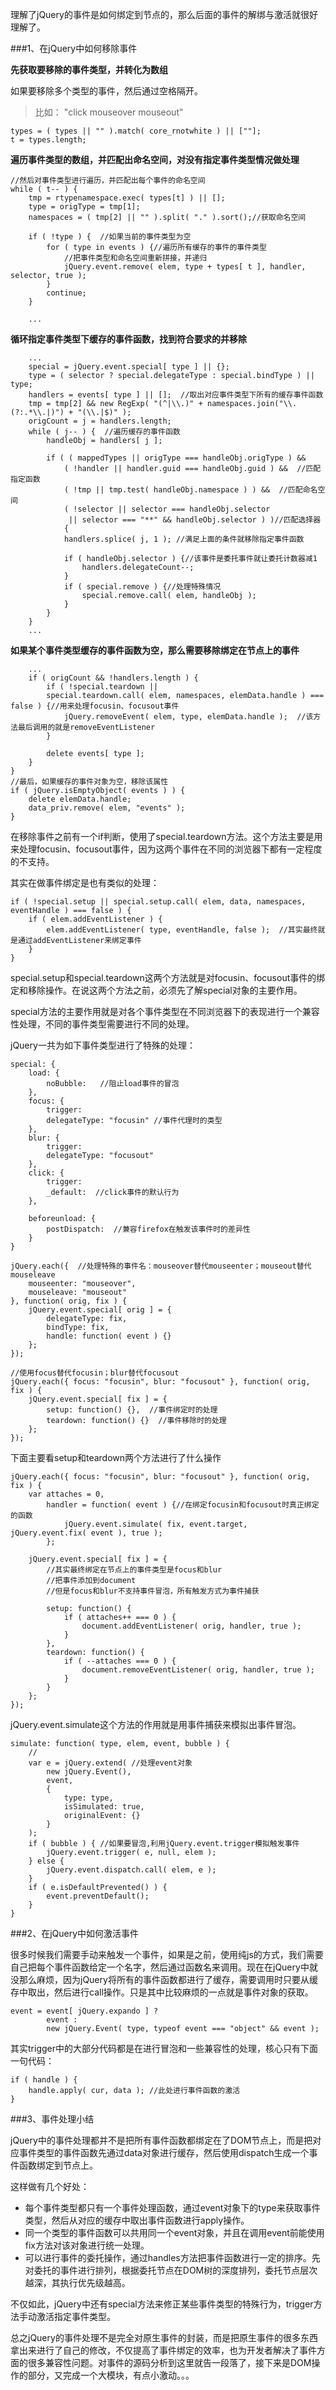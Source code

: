 理解了jQuery的事件是如何绑定到节点的，那么后面的事件的解绑与激活就很好理解了。

###1、在jQuery中如何移除事件

**先获取要移除的事件类型，并转化为数组**

如果要移除多个类型的事件，然后通过空格隔开。       
> 比如：	  "click  mouseover  mouseout"

	types = ( types || "" ).match( core_rnotwhite ) || [""];
	t = types.length;


**遍历事件类型的数组，并匹配出命名空间，对没有指定事件类型情况做处理**

	//然后对事件类型进行遍历，并匹配出每个事件的命名空间
	while ( t-- ) {
		tmp = rtypenamespace.exec( types[t] ) || [];
		type = origType = tmp[1];
		namespaces = ( tmp[2] || "" ).split( "." ).sort();//获取命名空间

		if ( !type ) {  //如果当前的事件类型为空
			for ( type in events ) {//遍历所有缓存的事件的事件类型
				//把事件类型和命名空间重新拼接，并递归
				jQuery.event.remove( elem, type + types[ t ], handler, selector, true );
			}
			continue;
		}
		
		...

**循环指定事件类型下缓存的事件函数，找到符合要求的并移除**
		
		...
		special = jQuery.event.special[ type ] || {};
		type = ( selector ? special.delegateType : special.bindType ) || type;
		handlers = events[ type ] || [];  //取出对应事件类型下所有的缓存事件函数
		tmp = tmp[2] && new RegExp( "(^|\\.)" + namespaces.join("\\.(?:.*\\.|)") + "(\\.|$)" );
		origCount = j = handlers.length;
		while ( j-- ) {  //遍历缓存的事件函数
			handleObj = handlers[ j ];

			if ( ( mappedTypes || origType === handleObj.origType ) &&
				( !handler || handler.guid === handleObj.guid ) &&  //匹配指定函数
				( !tmp || tmp.test( handleObj.namespace ) ) &&  //匹配命名空间
				( !selector || selector === handleObj.selector
				 || selector === "**" && handleObj.selector ) )//匹配选择器
				{
				handlers.splice( j, 1 ); //满足上面的条件就移除指定事件函数

				if ( handleObj.selector ) {//该事件是委托事件就让委托计数器减1
					handlers.delegateCount--;
				}
				if ( special.remove ) {//处理特殊情况
					special.remove.call( elem, handleObj );
				}
			}
		}
		...

**如果某个事件类型缓存的事件函数为空，那么需要移除绑定在节点上的事件**

		...
		if ( origCount && !handlers.length ) {
			if ( !special.teardown || 
			special.teardown.call( elem, namespaces, elemData.handle ) === false ) {//用来处理focusin、focusout事件
				jQuery.removeEvent( elem, type, elemData.handle );  //该方法最后调用的就是removeEventListener
			}

			delete events[ type ];
		}
	}
	//最后，如果缓存的事件对象为空，移除该属性
	if ( jQuery.isEmptyObject( events ) ) {
		delete elemData.handle;
		data_priv.remove( elem, "events" );
	}


在移除事件之前有一个if判断，使用了special.teardown方法。这个方法主要是用来处理focusin、focusout事件，因为这两个事件在不同的浏览器下都有一定程度的不支持。

其实在做事件绑定是也有类似的处理：

	if ( !special.setup || special.setup.call( elem, data, namespaces, eventHandle ) === false ) {
		if ( elem.addEventListener ) {
			elem.addEventListener( type, eventHandle, false );  //其实最终就是通过addEventListener来绑定事件
		}
	}


special.setup和special.teardown这两个方法就是对focusin、focusout事件的绑定和移除操作。在说这两个方法之前，必须先了解special对象的主要作用。

special方法的主要作用就是对各个事件类型在不同浏览器下的表现进行一个兼容性处理，不同的事件类型需要进行不同的处理。


jQuery一共为如下事件类型进行了特殊的处理：

	special: {
		load: {
			noBubble:   //阻止load事件的冒泡
		},
		focus: {
			trigger:
			delegateType: "focusin" //事件代理时的类型
		},
		blur: {
			trigger:
			delegateType: "focusout"
		},
		click: {
			trigger:
			_default:  //click事件的默认行为
		},

		beforeunload: {
			postDispatch:  //兼容firefox在触发该事件时的差异性
		}
	}

	jQuery.each({  //处理特殊的事件名：mouseover替代mouseenter；mouseout替代mouseleave
		mouseenter: "mouseover", 
		mouseleave: "mouseout"
	}, function( orig, fix ) {
		jQuery.event.special[ orig ] = {
			delegateType: fix,
			bindType: fix,
			handle: function( event ) {}
		};
	});
	
	//使用focus替代focusin；blur替代focusout
	jQuery.each({ focus: "focusin", blur: "focusout" }, function( orig, fix ) {
		jQuery.event.special[ fix ] = {
			setup: function() {},  //事件绑定时的处理
			teardown: function() {}  //事件移除时的处理
		};
	});


下面主要看setup和teardown两个方法进行了什么操作

	jQuery.each({ focus: "focusin", blur: "focusout" }, function( orig, fix ) {
		var attaches = 0,
			handler = function( event ) {//在绑定focusin和focusout时真正绑定的函数
				jQuery.event.simulate( fix, event.target, jQuery.event.fix( event ), true );
			};

		jQuery.event.special[ fix ] = {
			//其实最终绑定在节点上的事件类型是focus和blur
			//把事件添加到document
			//但是focus和blur不支持事件冒泡，所有触发方式为事件捕获
			
			setup: function() {
				if ( attaches++ === 0 ) {
					document.addEventListener( orig, handler, true );
				}
			},
			teardown: function() {
				if ( --attaches === 0 ) {
					document.removeEventListener( orig, handler, true );
				}
			}
		};
	});

jQuery.event.simulate这个方法的作用就是用事件捕获来模拟出事件冒泡。

	simulate: function( type, elem, event, bubble ) {
		// 
		var e = jQuery.extend( //处理event对象
			new jQuery.Event(),
			event,
			{
				type: type,
				isSimulated: true,
				originalEvent: {}
			}
		);
		if ( bubble ) { //如果要冒泡,利用jQuery.event.trigger模拟触发事件
			jQuery.event.trigger( e, null, elem );
		} else {
			jQuery.event.dispatch.call( elem, e );
		}
		if ( e.isDefaultPrevented() ) {
			event.preventDefault();
		}
	}


###2、在jQuery中如何激活事件

很多时候我们需要手动来触发一个事件，如果是之前，使用纯js的方式，我们需要自己把每个事件函数给定一个名字，然后通过函数名来调用。现在在jQuery中就没那么麻烦，因为jQuery将所有的事件函数都进行了缓存，需要调用时只要从缓存中取出，然后进行call操作。只是其中比较麻烦的一点就是事件对象的获取。


	event = event[ jQuery.expando ] ?
			event :
			new jQuery.Event( type, typeof event === "object" && event );

其实trigger中的大部分代码都是在进行冒泡和一些兼容性的处理，核心只有下面一句代码：

	if ( handle ) {
		handle.apply( cur, data ); //此处进行事件函数的激活
	}


###3、事件处理小结


jQuery中的事件处理都并不是把所有事件函数都绑定在了DOM节点上，而是把对应事件类型的事件函数先通过data对象进行缓存，然后使用dispatch生成一个事件函数绑定到节点上。

这样做有几个好处：

- 每个事件类型都只有一个事件处理函数，通过event对象下的type来获取事件类型，然后从对应的缓存中取出事件函数进行apply操作。
- 同一个类型的事件函数可以共用同一个event对象，并且在调用event前能使用fix方法对该对象进行统一处理。
- 可以进行事件的委托操作，通过handles方法把事件函数进行一定的排序。先对委托的事件进行排列，根据委托节点在DOM树的深度排列，委托节点层次越深，其执行优先级越高。


不仅如此，jQuery中还有special方法来修正某些事件类型的特殊行为，trigger方法手动激活指定事件类型。

总之jQuery的事件处理不是完全对原生事件的封装，而是把原生事件的很多东西拿出来进行了自己的修改，不仅提高了事件绑定的效率，也为开发者解决了事件方面的很多兼容性问题。对事件的源码分析到这里就告一段落了，接下来是DOM操作的部分，又完成一个大模块，有点小激动。。。